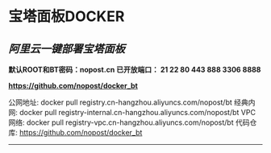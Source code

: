 # 宝塔面板DOCKER


***阿里云一键部署宝塔面板***
--
**默认ROOT和BT密码：nopost.cn
已开放端口： 21 22 80 443 888 3306 8888**


**https://github.com/nopost/docker_bt**


公网地址: docker pull registry.cn-hangzhou.aliyuncs.com/nopost/bt
经典内网: docker pull registry-internal.cn-hangzhou.aliyuncs.com/nopost/bt
VPC网络: docker pull registry-vpc.cn-hangzhou.aliyuncs.com/nopost/bt
代码仓库: https://github.com/nopost/docker_bt 

------
